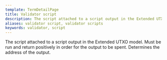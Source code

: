 ```yaml
---
template: TermDetailPage
title: Validator script
description: The script attached to a script output in the Extended UTXO model. 
aliases: validator script, validator scripts
keywords: validator, script
---
```


The script attached to a script output in the Extended UTXO model. Must be run and return positively in order for the output to be spent. Determines the address of the output.